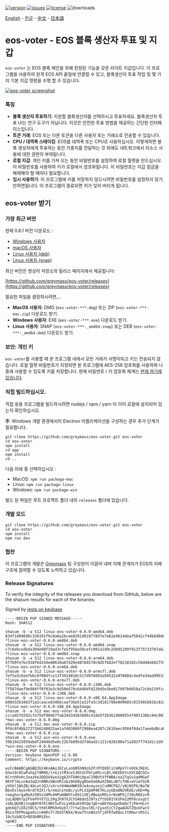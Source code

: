[![version](https://img.shields.io/github/release/greymass/eos-voter/all.svg)](https://github.com/greymass/eos-voter/releases)
[![issues](https://img.shields.io/github/issues/greymass/eos-voter.svg)](https://github.com/greymass/eos-voter/issues)
[![license](https://img.shields.io/badge/license-MIT-blue.svg)](https://raw.githubusercontent.com/greymass/eos-voter/master/LICENSE)
![downloads](https://img.shields.io/github/downloads/greymass/eos-voter/total.svg)

[English](https://github.com/greymass/eos-voter/blob/master/README.md) - [한글](https://github.com/greymass/eos-voter/blob/master/README.kr.md) - [中文](https://github.com/greymass/eos-voter/blob/master/README.zh.md) - [日本語](https://github.com/greymass/eos-voter/blob/master/README.ja.md)

# eos-voter - EOS 블록 생산자 투표 및 지갑

`eos-voter` 는 EOS 블록 체인을 위해 한정된 기능을 갖춘 라이트 지갑입니다. 이 프로그램을 사용하여 원격 EOS API 끝점에 연결할 수 있고, 블록생산자 투표 작업 및 몇 가지 기본 지갑 명령을 수행 할 수 있습니다.

[![eos-voter screenshot](https://raw.githubusercontent.com/greymass/eos-voter/master/eos-voter.png)](https://raw.githubusercontent.com/greymass/eos-voter/master/eos-voter.png)

### 특징

- **블록 생산자 투표하기**: 지원할 블록생산자를 선택하시고 투표하세요. 블록생산자 투표 UI는 연구 도구가 아닙니다. 이것은 안전한 투표 방법을 제공하는 간단한 인터페이스입니다.
- **토큰 거래**: EOS 또는 다른 토큰을 다른 사용자 또는 거래소로 전송할 수 있습니다.
- **CPU / 대역폭 스테이킹**: EOS를 대역폭 또는 CPU로 사용하십시오. 이렇게하면 블록 생성자에게 투표하는 동안 가중치를 전달하는 것 외에도 네트워크에서 리소스 사용에 대한 권한이 부여됩니다.
- **로컬 지갑**: 개인 키를 가져 오는 동안 비밀번호를 설정하여 로컬 월렛을 만드십시오. 이 비밀번호를 사용하여 키가 로컬에서 암호화됩니다. 이 비밀번호는 지갑 잠금을 해제해야 할 때마다 필요합니다.
- **임시 사용하기**: 이 프로그램에 키를 저장하지 않으시려면 비밀번호를 설정하지 않기 만하면됩니다. 이 프로그램이 종료되면 키가 잊어 버리게 됩니다.

## eos-voter 받기

### 가장 최근 버전

현재 0.6.1 버전 다운로드 :

- [Windows 사용자](https://github.com/greymass/eos-voter/releases/download/v0.6.1/win-eos-voter-0.6.1.exe)
- [macOS 사용자](https://github.com/greymass/eos-voter/releases/download/v0.6.1/mac-eos-voter-0.6.1.dmg)
- [Linux 사용자 (deb)](https://github.com/greymass/eos-voter/releases/download/v0.6.1/linux-eos-voter-0.6.1-amd64.snap)
- [Linux 사용자 (snap)](https://github.com/greymass/eos-voter/releases/download/v0.6.1/linux-eos-voter-0.6.1-amd64.snap)

최신 버전은 항상이 저장소의 릴리스 페이지에서 제공됩니다:

[https://github.com/greymass/eos-voter/releases](https://github.com/greymass/eos-voter/releases)

필요한 파일을 결정하시려면,...

- **MacOS 사용자**: DMG (`eos-voter-***.dmg`) 또는 ZIP (`eos-voter-***-mac.zip`) 다운로드 받기.
- **Windows 사용자**: EXE (`eos-voter-***.exe`) 다운로드 받기.
- **Linux 사용자**: SNAP (`eos-voter-***-_amd64.snap`) 또는 DEB (`eos-voter-***-_amd64.deb`) 다운로드 받기.

### 보안: 개인 키

`eos-voter`를 사용할 때 본 프로그램 내에서 모든 거래가 서명이되고 키는 전송되지 않습니다. 로컬 월렛 비밀번호가 지정되면 본 프로그램에 AES-256 암호화를 사용하여 나중에 사용할 수 있도록 키를 저장합니다. 현재 비밀번호 / 키 암호화 체계는 [현재 여기에 있습니다](https://github.com/aaroncox/eos-voter/blob/master/app/shared/actions/wallet.js#L71-L86).

### 직접 빌드하십시오.

직접 응용 프로그램을 빌드하시려면 nodejs / npm / yarn 이 이미 로컬에 설치되어 있는지 확인하십시오.

**주**: Windows 개발 환경에서이 Electron 어플리케이션을 구성하는 경우 추가 단계가 필요합니다.

```
git clone https://github.com/greymass/eos-voter.git eos-voter
cd eos-voter
npm install
cd app
npm install
cd ..
```


다음 아래 중 선택하십시오 :

- MacOS: `npm run package-mac`
- Linux: `npm run package-linux`
- Windows: `npm run package-win`

빌드 된 파일은 루트 프로젝트 폴더 내의 `releases` 폴더에 있습니다.

### 개발 모드

```
git clone https://github.com/greymass/eos-voter.git eos-voter
cd eos-voter
npm install
npm run dev
```

### 협찬

이 프로그램의 개발은 [Greymass](https://greymass.com) 팀 구성원이 이끌어 내며 이해 관계자가 EOS의 지배 구조에 참여할 수 있도록 노력하고 있습니다.

### Release Signatures

To verify the integrity of the releases you download from GitHub, below are the shasum results for each of the binaries:

Signed by [jesta on keybase](https://keybase.io/jesta)

```
-----BEGIN PGP SIGNED MESSAGE-----
Hash: SHA512

shasum -b -a 512 linux-eos-voter-0.6.0-amd64.deb
834f1409690c338191f9c8a6a2bcee8291d81977897e7e62e9614deaf5642cf44b640ded97b811f61c18e535563e1e5acb69e4de2fe8fe6bbc855467e5f0fd2b *linux-eos-voter-0.6.0-amd64.deb
shasum -b -a 512 linux-eos-voter-0.6.0-amd64.snap
c7c6ebcedbda30de98f19ad3cfe5f956a58cefc091a1d9c2d0d5109f913f75f33707a62803e33f9a7630dca2c6b01e1910318a04ad052ea8a55b7dd95277fdad *linux-eos-voter-0.6.0-amd64.snap
shasum -b -a 512 linux-eos-voter-0.6.0-arm64.deb
5f7b9fe7bc918f6d244e80610a87d20e40784578c0d5fb82ef782181b5c50d48eb027551874948047362cae89ed8fb6107139f4b9434ec3f7fe39103fe0484c8 *linux-eos-voter-0.6.0-arm64.deb
shasum -b -a 512 linux-eos-voter-0.6.0-armv7l.deb
7ef5a3c6eefbbc0700dfce13f3914010c517d9f6891e94532a97088dc4edfe34ed995339c65d9dfed97299639fef0eefde27e924d9a43832d32a6745f289d042 *linux-eos-voter-0.6.0-armv7l.deb
shasum -b -a 512 linux-eos-voter-0.6.0-i386.deb
7f587daef9e984ff8f03e3c9d50e570c6d40dfd239d5e3be817607b0658a72cbb219fca07afad8a103b885ccd7259124aada5e0de1ccfacb03e704a0aeb4227d *linux-eos-voter-0.6.0-i386.deb
shasum -b -a 512 linux-eos-voter-0.6.0-x86_64.AppImage
b08d32b1663f1a2caace8346bcaaf36e51e22fa5c3d181788e899685c815491681bc82cf7173308729a9f24e2ad154ef250d51b2caa629a0405a58c6a4a8daf6 *linux-eos-voter-0.6.0-x86_64.AppImage
shasum -b -a 512 mac-eos-voter-0.6.0.dmg
cccad2fd292cfe75df904b7fab34d34583686c41de5f2b362d6895547903138bc94c9016fc1c95781eecd0f93217562c282f0e054838c9807367249f6032c79a *mac-eos-voter-0.6.0.dmg
shasum -b -a 512 mac-eos-voter-0.6.0.zip
9fdc0fdbb27273b6248825ae1afd03869f2960ea4287c2619aec9504f8da1faeebd8cabc6a0117697b3a13492f9e08ce2f224be23c3580800d3b12b26adb992e *mac-eos-voter-0.6.0.zip
shasum -b -a 512 win-eos-voter-0.6.0.exe
39b19425059abdf24446d5e6c22b7b095d2fddad2c121c028190a71a283ff741d1c1d4f802c9397466fdbdaab4a6a726694af1e8b6b8c3ce401dd7f6134152fc *win-eos-voter-0.6.0.exe
-----BEGIN PGP SIGNATURE-----
Version: Keybase OpenPGP v2.0.80
Comment: https://keybase.io/crypto

wsFcBAABCgAGBQJb24KnAAoJECyLxnO05hN9zGIP/RTQX8liCmMpV7roUVkJREVL
Ghw19r9CwPuhq1T0MXK/l+GjstM3nxSJKh1CPOty6Rc+LBt/HEEDhYsXVCQQCOZv
6Crnh0xHcJoaz6e2QQ5U4yex2gA2hTb0Hi0pxC190UtXfFWBA/oa2TqSx1q4MGaF
8KYF7mLxnAa3oQJn9NRzbWoVR1xbz9kEByg0GeUoOAoXZ9ALoB7ifH6+oVimfGzR
yVhbl3AhZB/4UcatJQJ/vXrstO4WoHWH30JeAcmyzejCvHMCP82/vNjNSP6/Bo7W
BbvDsl6yo+Drd7XIXlrk/nmzn1tm8c/ycPLXZpHPdK7KLoyUDa0NZVK8E/xKD+Mg
reeghorqaRwXz50ViU4Mv4HPuHAWYCvG91iVEjdBoqsMVLnrNsWPGj7JOsR6Ezv9
zuLADBh7p2FVePhYX7ILS9gJh97XJCVSAbdx5J9TxzftUS01YkSFm12Mf8cosgtt
sV6LQDXBjtnqBdY07Kl9Dt5uPzLyxKbukV0tQeJgE+a8EYUoqwVbmQcTjPm+HLnt
gdnbQ7iOX230C5/th0lRMS9nOyb7/7rtwCQsxlRLrZyxo5jCtZqwAUGTZQxkFwcV
0Gzx7DFMvqpaXvin4mRv7rJbSVlNkX/Kuw7tnxNXzSfjdFOfw0QxLttRKwrsR51i
19c5zb8CG+OEXb0MiEks
=poWJ
-----END PGP SIGNATURE-----
```
